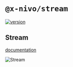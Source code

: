 # `@x-nivo/stream`

[![version](https://img.shields.io/npm/v/@x-nivo/stream.svg?style=flat-square)](https://www.npmjs.com/package/@x-nivo/stream)

## Stream

[documentation](http://nivo.rocks/stream)

![Stream](./doc/stream.png)

